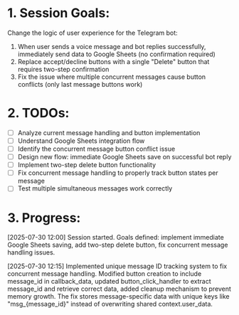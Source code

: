 # 1. Session Goals:
Change the logic of user experience for the Telegram bot:
1. When user sends a voice message and bot replies successfully, immediately send data to Google Sheets (no confirmation required)
2. Replace accept/decline buttons with a single "Delete" button that requires two-step confirmation
3. Fix the issue where multiple concurrent messages cause button conflicts (only last message buttons work)

# 2. TODOs:
- [ ] Analyze current message handling and button implementation
- [ ] Understand Google Sheets integration flow
- [ ] Identify the concurrent message button conflict issue
- [ ] Design new flow: immediate Google Sheets save on successful bot reply
- [ ] Implement two-step delete button functionality
- [ ] Fix concurrent message handling to properly track button states per message
- [ ] Test multiple simultaneous messages work correctly

# 3. Progress:
[2025-07-30 12:00]
Session started. Goals defined: implement immediate Google Sheets saving, add two-step delete button, fix concurrent message handling issues.

[2025-07-30 12:15]
Implemented unique message ID tracking system to fix concurrent message handling. Modified button creation to include message_id in callback_data, updated button_click_handler to extract message_id and retrieve correct data, added cleanup mechanism to prevent memory growth. The fix stores message-specific data with unique keys like "msg_{message_id}" instead of overwriting shared context.user_data.